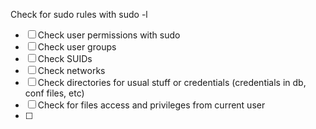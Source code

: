 Check for sudo rules with
sudo -l 

- [ ] Check user permissions with sudo
- [ ] Check user groups
- [ ] Check SUIDs
- [ ] Check networks
- [ ] Check directories for usual stuff or credentials (credentials in db, conf files, etc)
- [ ] Check for files access and privileges from current user
- [ ] 